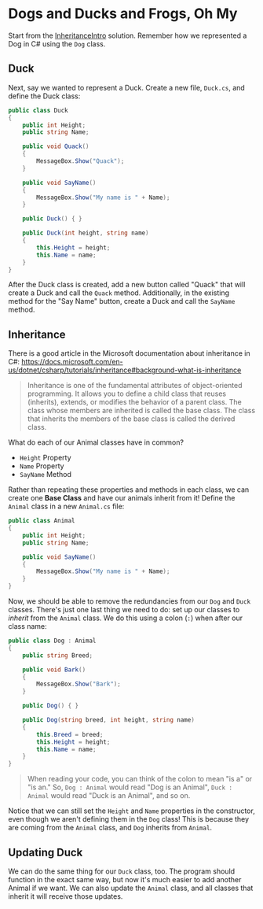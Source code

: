 # Dogs and Ducks and Frogs, Oh My
Start from the [InheritanceIntro](InheritanceIntro/InheritanceIntro.sln) solution. Remember how we represented a Dog in C# using the `Dog` class.

## Duck
Next, say we wanted to represent a Duck. Create a new file, `Duck.cs`, and define the Duck class:

```cs
public class Duck
{
    public int Height;
    public string Name;

    public void Quack()
    {
        MessageBox.Show("Quack");
    }

    public void SayName()
    {
        MessageBox.Show("My name is " + Name);
    }

    public Duck() { }

    public Duck(int height, string name)
    {
        this.Height = height;
        this.Name = name;
    }
}
```

After the Duck class is created, add a new button called "Quack" that will create a Duck and call the `Quack` method. Additionally, in the existing method for the "Say Name" button, create a Duck and call the `SayName` method.

## Inheritance
There is a good article in the Microsoft documentation about inheritance in C#: https://docs.microsoft.com/en-us/dotnet/csharp/tutorials/inheritance#background-what-is-inheritance

>Inheritance is one of the fundamental attributes of object-oriented programming. It allows you to define a child class that reuses (inherits), extends, or modifies the behavior of a parent class. The class whose members are inherited is called the base class. The class that inherits the members of the base class is called the derived class.

What do each of our Animal classes have in common?
- `Height` Property
- `Name` Property
- `SayName` Method

Rather than repeating these properties and methods in each class, we can create one **Base Class** and have our animals inherit from it! Define the `Animal` class in a new `Animal.cs` file:

```cs
public class Animal
{
    public int Height;
    public string Name;

    public void SayName()
    {
        MessageBox.Show("My name is " + Name);
    }
}
```

Now, we should be able to remove the redundancies from our `Dog` and `Duck` classes. There's just one last thing we need to do: set up our classes to _inherit_ from the `Animal` class. We do this using a colon (`:`) when after our class name:

```cs
public class Dog : Animal
{
    public string Breed;

    public void Bark()
    {
        MessageBox.Show("Bark");
    }

    public Dog() { }

    public Dog(string breed, int height, string name)
    {
        this.Breed = breed;
        this.Height = height;
        this.Name = name;
    }
}
```

>When reading your code, you can think of the colon to mean "is a" or "is an." So, `Dog : Animal` would read "Dog is an Animal", `Duck : Animal` would read "Duck is an Animal", and so on.

Notice that we can still set the `Height` and `Name` properties in the constructor, even though we aren't defining them in the `Dog` class! This is because they are coming from the `Animal` class, and `Dog` inherits from `Animal`.

## Updating Duck
We can do the same thing for our `Duck` class, too. The program should function in the exact same way, but now it's much easier to add another Animal if we want. We can also update the `Animal` class, and all classes that inherit it will receive those updates.